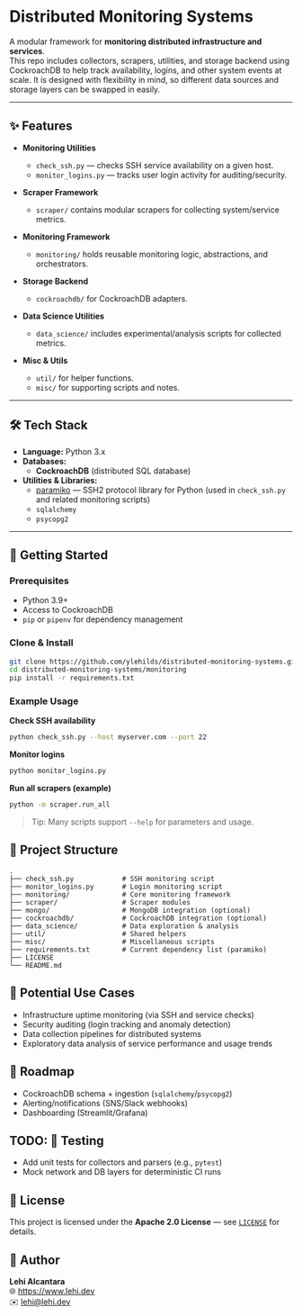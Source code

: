 # Distributed Monitoring Systems

A modular framework for **monitoring distributed infrastructure and services**.  
This repo includes collectors, scrapers, utilities, and storage backend using CockroachDB to help track availability, logins, and other system events at scale. It is designed with flexibility in mind, so different data sources and storage layers can be swapped in easily.

---

## ✨ Features

- **Monitoring Utilities**
    - `check_ssh.py` — checks SSH service availability on a given host.
    - `monitor_logins.py` — tracks user login activity for auditing/security.

- **Scraper Framework**
    - `scraper/` contains modular scrapers for collecting system/service metrics.

- **Monitoring Framework**
    - `monitoring/` holds reusable monitoring logic, abstractions, and orchestrators.

- **Storage Backend**
    - `cockroachdb/` for CockroachDB adapters.

- **Data Science Utilities**
    - `data_science/` includes experimental/analysis scripts for collected metrics.

- **Misc & Utils**
    - `util/` for helper functions.
    - `misc/` for supporting scripts and notes.

---

## 🛠 Tech Stack

- **Language:** Python 3.x
- **Databases:**
    - **CockroachDB** (distributed SQL database)
- **Utilities & Libraries:**
    - [paramiko](http://www.paramiko.org/) — SSH2 protocol library for Python (used in `check_ssh.py` and related monitoring scripts)
    - `sqlalchemy`
    - `psycopg2`
---

## 🚀 Getting Started

### Prerequisites
- Python 3.9+
- Access to CockroachDB
- `pip` or `pipenv` for dependency management

### Clone & Install
```bash
git clone https://github.com/ylehilds/distributed-monitoring-systems.git
cd distributed-monitoring-systems/monitoring
pip install -r requirements.txt
```

### Example Usage

**Check SSH availability**
~~~bash
python check_ssh.py --host myserver.com --port 22
~~~

**Monitor logins**
~~~bash
python monitor_logins.py
~~~

**Run all scrapers (example)**
~~~bash
python -m scraper.run_all
~~~

> Tip: Many scripts support `--help` for parameters and usage.

## 📂 Project Structure
~~~
.
├── check_ssh.py            # SSH monitoring script
├── monitor_logins.py       # Login monitoring script
├── monitoring/             # Core monitoring framework
├── scraper/                # Scraper modules
├── mongo/                  # MongoDB integration (optional)
├── cockroachdb/            # CockroachDB integration (optional)
├── data_science/           # Data exploration & analysis
├── util/                   # Shared helpers
├── misc/                   # Miscellaneous scripts
├── requirements.txt        # Current dependency list (paramiko)
├── LICENSE
└── README.md
~~~

## 🔭 Potential Use Cases
- Infrastructure uptime monitoring (via SSH and service checks)  
- Security auditing (login tracking and anomaly detection)  
- Data collection pipelines for distributed systems  
- Exploratory data analysis of service performance and usage trends  

## 🧭 Roadmap
- CockroachDB schema + ingestion (`sqlalchemy`/`psycopg2`)
- Alerting/notifications (SNS/Slack webhooks)
- Dashboarding (Streamlit/Grafana)

## TODO: 🧪 Testing
- Add unit tests for collectors and parsers (e.g., `pytest`)
- Mock network and DB layers for deterministic CI runs

## 📜 License
This project is licensed under the **Apache 2.0 License** — see [`LICENSE`](LICENSE) for details.

## 👤 Author
**Lehi Alcantara**  
🌐 https://www.lehi.dev  
✉️ lehi@lehi.dev